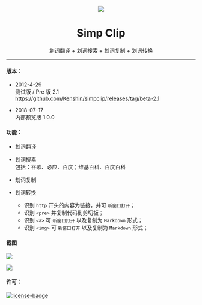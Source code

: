 <p align="center"><img src="http://ksria.qiniudn.com/logo@simpclip.png" /></p>
<h1 align="center">Simp Clip</h1>
<p align="center">划词翻译 + 划词搜索 + 划词复制 + 划词转换</p>

***

#### 版本：

- 2012-4-29  
  测试版 / Pre 版 2.1 <https://github.com/Kenshin/simpclip/releases/tag/beta-2.1>

- 2018-07-17  
  内部预览版 1.0.0

#### 功能：

- 划词翻译

- 划词搜素  
  包括：谷歌、必应、百度；维基百科、百度百科

- 划词复制

- 划词转换
  * 识别 `http` 开头的内容为链接，并可 `新窗口打开`；
  * 识别 `<pre>` 并复制代码到剪切板；
  * 识别 `<a>` 可 `新窗口打开` 以及复制为 `Markdown` 形式；
  * 识别 `<img>` 可 `新窗口打开` 以及复制为 `Markdown` 形式；


#### 截图
![](http://ksria.qiniudn.com/introduce@simpclip.png)

![](http://ksria.qiniudn.com/introduce-2@simpclip.png)

#### 许可：
[![license-badge]][license-link]

<!-- Link -->
[license-badge]:    https://img.shields.io/github/license/mashape/apistatus.svg
[license-link]:     https://opensource.org/licenses/MIT